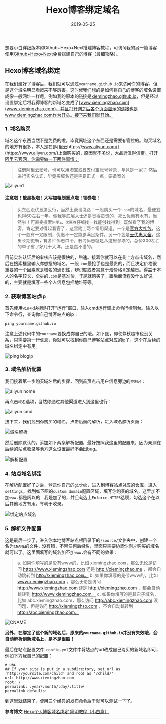 ﻿---
title: Hexo博客绑定域名
categories:
  - 博客搭建
tags:
  - Hexo
copyright: true
abbrlink: Hexoblogdomain
date: 2019-05-25

---

想要小白详细版本的Github+Hexo+Next搭建博客教程，可访问我的另一篇博客[使用Github+Hexo+Next免费搭建自己的博客（最细攻略）](https://www.xiemingzhao.com/posts/GithubHexoNextblog)。

## Hexo博客域名绑定
在我们建好了博客后，我们就可以通过`yourname.github.io`来访问你的博客，但是这个域名明显看起来不够厉害。这时候我们想的是如何将自己的博客的域名设置成像一般网址一样呢，例如我的原本的链接是[xiemingzhao.github.io](www.xiemingzhao.com)，但是经过设置绑定后将我得博客的新域名变成了[www.xiemingzhao.com](www.xiemingzhao.com)，并且打开网之后各个页面显示的连接也是www.xiemingzhao.com作为开头。接下来我们就开始。

### 1. 域名购买
域名这个东西当然不是免费的啦，毕竟网址这个东西还是需要有管控的。购买域名的地方有很多，本人是在[阿里云https://www.aliyun.com/](https://www.aliyun.com/)上面购买的，原因就不多说，大品牌值得信奈。打开阿里云官网，你需要做一下两件事情：

<!--more-->

>注册阿里云账号，也可以用淘宝或者支付宝账号登录，毕竟是一家子
然后进行实名认证，毕竟买域名还是需要正式一点，要备案的

![aliyun1](https://mzxie-image.oss-cn-hangzhou.aliyuncs.com/hexoBlog/aliyun1.jpg)

#### **注意啦！敲黑板啦！大写加粗划重点啦！领券啦！**
>买东西没优惠怎么行，当然土豪请绕路！一般购买一个`.com`的域名，最便宜也得60左右一年，像我等底层人士还是觉得蛮贵的，那么优惠有木有，当然啦！可直接搜索`阿里云 优惠券`仔细找一找能够找得到。既然看了我的博客，肯定要对得起看官了，这里附上两个常用渠道，一个是[官方大礼包](https://promotion.aliyun.com/ntms/yunparter/invite.html?userCode=r3yteowb)，这个一般有一定限制，优惠不一定能够满足条件。另一个就是[云优惠大全](https://www.langtto.com/aliyun/54/)，这里长期更新，有各种优惠口令，我的优惠就是从这里领取的，总价300左右的单子省了好几十大洋，还是蛮不错的。

目前实名认证后的审核应该是很快的，秒速。接着你就可以在最上方点击域名，然后在搜索框里输入你想搜的域名，一般`.com`最抢手也是最贵的，而且决定价格很重要的一个因素就是域名的通识性，辨识度或者寓意于浩价格肯定越贵。得益于本人的名字较长，全拼的`.com`是基准价，于是就购买了，跟后面流程没什么好说的，主要就是填写一些个人信息包括地址等等。

### 2. 获取博客站点ip
首先使用`win+R`快捷键打开“运行”窗口，输入cmd运行调出命令行控制台。输入以下命令行，查询你自己博客站点的ip：
```
ping yourname.github.io
```
注意上述代码中的`yourname`要换成你自己的哦。如下图，即使静秋超市也没关系，只需要第一行信息，你就可以找到你自己博客站点对应的ip了，这个在后续的域名绑定中有用。

![ping blogip](https://mzxie-image.oss-cn-hangzhou.aliyuncs.com/hexoBlog/aliyun2.jpg)

### 3. 域名解析配置
我们接着第一步购买域名后的步骤，回到首页点击用户信息旁边的`控制台`：

![aliyun home](https://mzxie-image.oss-cn-hangzhou.aliyuncs.com/hexoBlog/aliyun3.jpg)

再点击`域名`选项，当然你通过其他渠道进入到这里也行：

![aliyun cmd](https://mzxie-image.oss-cn-hangzhou.aliyuncs.com/hexoBlog/aliyun4.jpg)

接下来，我们找到你购买的域名，点击后面的解析，进入域名解析页面：

![域名解析](https://mzxie-image.oss-cn-hangzhou.aliyuncs.com/hexoBlog/aliyun5.jpg)

然后删除默认的，添加如下两条解析配置，最好按照我这里的配置来，因为亲测在后续的站点收录等地方这么设置最好不会出bug。

![解析配置](https://mzxie-image.oss-cn-hangzhou.aliyuncs.com/hexoBlog/aliyun6.jpg)

### 4. 站点域名绑定
在解析配置好了之后，登录你自己的`github`，进入到博客站点对应的仓库，进入`settings`，找到如下图的`custom domain`配置区域，填写你购买的域名，这里加不加`www.`都是阔以的，我是加了的，并且勾选上`Enforce HTTPS`选项，勾选这个在以后其他地方有用，有利于收录。

![绑定站点域名](https://mzxie-image.oss-cn-hangzhou.aliyuncs.com/hexoBlog/aliyun7.jpg)

### 5. 解析文件配置
这是最后一步了，进入你本地博客站点根目录下的`/source/`文件夹中，创建一个名为`CNAME`的文件，没有错，不带任何后缀名，里面只需要协商你刚才购买的域名就可以了。这里面填写的域名加不加`www.`会有不同的效果：
>a. 如果你填写的是没有www的，比如 xiemingzhao.com，那么无论是访问 https://www.xiemingzhao.com 还是 http://xiemingzhao.me ，都会自动跳转到 http://xiemingzhao.com。
b. 如果你填写的是带www的，比如 www.xiemingzhao.com ，那么无论是访问 http://www.xiemingzhao.com 还是 http://xiemingzhao.com ，都会自动跳转到 http://www.xiemingzhao.com。
c. 如果你填写的是其它子域名，比如 abc.xiemingzhao.com，那么访问 http://abc.xiemingzhao.com 没问题，但是访问 http://xiemingzhao.com ，不会自动跳转到 http://abc.xiemingzhao.com。

![CNAME](https://mzxie-image.oss-cn-hangzhou.aliyuncs.com/hexoBlog/aliyun8.jpg)

**另外，在绑定了这个新的域名后，原来的`yourname.github.io`并没有失效哦，会自动解析到新域名上，是不是很酷！**

最后在站点配置文件`_config.yml`文件中将站点的url改成自己购买的新域名即可，例如下方我自己的配置：
```
# URL
## If your site is put in a subdirectory, set url as 'http://yoursite.com/child' and root as '/child/'
url: http://www.xiemingzhao.com
root: /
permalink: :year/:month/:day/:title/
permalink_defaults:
```

到这里就结束了，使用三个经典的发布命令后于就可以测试一下了。

**参考博文**
[Hexo个人博客域名绑定 简明教程（小白篇）](https://www.jianshu.com/p/e3169b681038)

---


